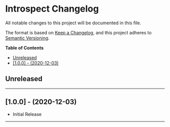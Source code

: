 # Introspect Changelog <!-- omit in toc -->

All notable changes to this project will be documented in this file.

The format is based on [Keep a Changelog](http://keepachangelog.com/), and this project adheres to [Semantic Versioning](https://semver.org/spec/v2.0.0.html).

**Table of Contents**

- [Unreleased](#unreleased)
- [[1.0.0] - (2020-12-03)](#100---2020-12-03)

## Unreleased

---

## [1.0.0] - (2020-12-03)

- Initial Release

---
